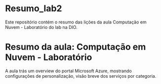 # Resumo_lab2
Este repositório contém o resumo das lições  da aula Computação em Nuvem - Laboratório  do lab na DIO.

# Resumo da aula: Computação em Nuvem - Laboratório

A aula trás um overview do portal Microsoft Azure, mostrando configurações de personalização, visão breve dos serviços por categoria.
